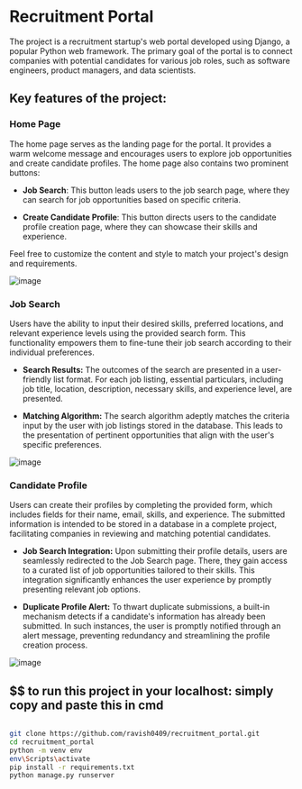 # Recruitment Portal
 
The project is a recruitment startup's web portal developed using Django, a popular Python web framework. The primary goal of the portal is to connect companies with potential candidates for various job roles, such as software engineers, product managers, and data scientists.

## Key features of the project:

### Home Page

The home page serves as the landing page for the portal. It provides a warm welcome message and encourages users to explore job opportunities and create candidate profiles. The home page also contains two prominent buttons:

- __Job Search__: This button leads users to the job search page, where they can search for job opportunities based on specific criteria.

- __Create Candidate Profile__: This button directs users to the candidate profile creation page, where they can showcase their skills and experience.

Feel free to customize the content and style to match your project's design and requirements.



![image](https://github.com/ravish0409/recruitment_portal/assets/109892241/c12a2922-5bfc-40c8-ac1c-294bab458526)

### Job Search

Users have the ability to input their desired skills, preferred locations, and relevant experience levels using the provided search form. This functionality empowers them to fine-tune their job search according to their individual preferences.

- __Search Results:__ The outcomes of the search are presented in a user-friendly list format. For each job listing, essential particulars, including job title, location, description, necessary skills, and experience level, are presented.

- __Matching Algorithm:__ The search algorithm adeptly matches the criteria input by the user with job listings stored in the database. This leads to the presentation of pertinent opportunities that align with the user's specific preferences.


![image](https://github.com/ravish0409/recruitment_portal/assets/109892241/23a585b9-0c0d-46c5-b2a2-61edf8997cc6)

### Candidate Profile

Users can create their profiles by completing the provided form, which includes fields for their name, email, skills, and experience. The submitted information is intended to be stored in a database in a complete project, facilitating companies in reviewing and matching potential candidates.

- __Job Search Integration:__ Upon submitting their profile details, users are seamlessly redirected to the Job Search page. There, they gain access to a curated list of job opportunities tailored to their skills. This integration significantly enhances the user experience by promptly presenting relevant job options.

- __Duplicate Profile Alert:__ To thwart duplicate submissions, a built-in mechanism detects if a candidate's information has already been submitted. In such instances, the user is promptly notified through an alert message, preventing redundancy and streamlining the profile creation process.


![image](https://github.com/ravish0409/recruitment_portal/assets/109892241/285602a6-e9f1-4761-9fa2-4a7378a4fb42)



## $$ to run this project in your localhost: simply copy and paste this in cmd

```bash

git clone https://github.com/ravish0409/recruitment_portal.git
cd recruitment_portal
python -m venv env
env\Scripts\activate
pip install -r requirements.txt
python manage.py runserver

```


